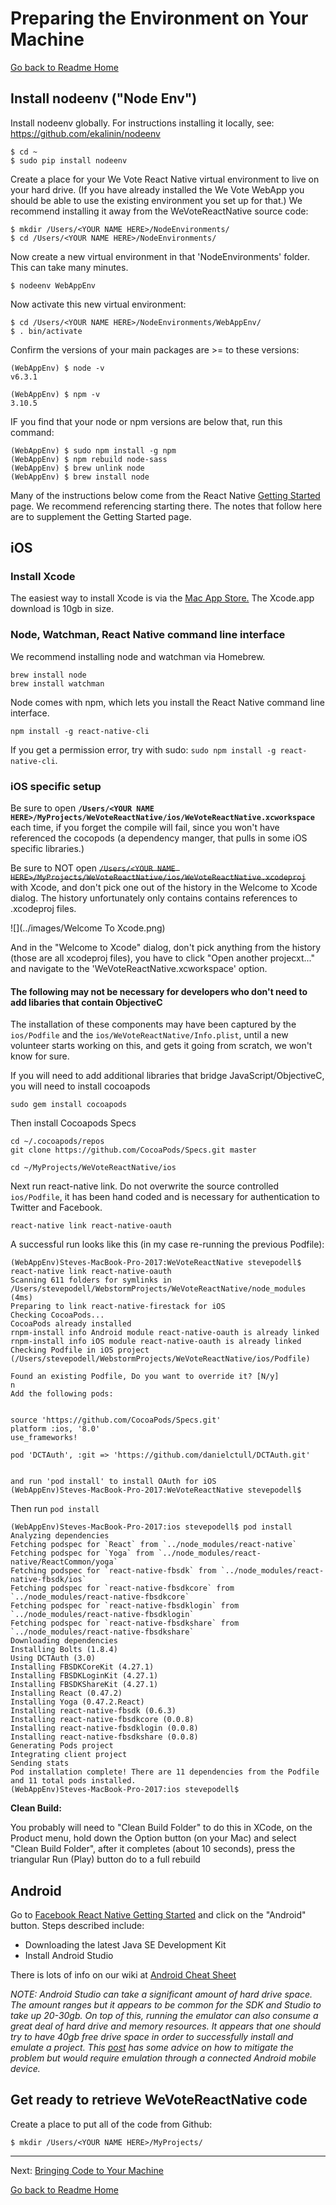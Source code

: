 # Preparing the Environment on Your Machine
[Go back to Readme Home](../../README.md)

## Install nodeenv ("Node Env")

Install nodeenv globally. For instructions installing it locally, see: https://github.com/ekalinin/nodeenv

    $ cd ~
    $ sudo pip install nodeenv

Create a place for your We Vote React Native virtual environment to live on your hard drive. (If you have already installed
the We Vote WebApp you should be able to use the existing environment you set up for that.) We recommend installing it
away from the WeVoteReactNative source code:

    $ mkdir /Users/<YOUR NAME HERE>/NodeEnvironments/
    $ cd /Users/<YOUR NAME HERE>/NodeEnvironments/

Now create a new virtual environment in that 'NodeEnvironments' folder. This can take many minutes.

    $ nodeenv WebAppEnv

Now activate this new virtual environment:

    $ cd /Users/<YOUR NAME HERE>/NodeEnvironments/WebAppEnv/
    $ . bin/activate

Confirm the versions of your main packages are >= to these versions:

    (WebAppEnv) $ node -v
    v6.3.1

    (WebAppEnv) $ npm -v
    3.10.5

IF you find that your node or npm versions are below that, run this command:

    (WebAppEnv) $ sudo npm install -g npm
    (WebAppEnv) $ npm rebuild node-sass
    (WebAppEnv) $ brew unlink node
    (WebAppEnv) $ brew install node



Many of the instructions below come from the React Native
[Getting Started](https://facebook.github.io/react-native/docs/getting-started.html) page.
We recommend referencing starting there. The notes that follow here are to supplement the Getting Started page.

## iOS

### Install Xcode

The easiest way to install Xcode is via the
<a href="https://itunes.apple.com/us/app/xcode/id497799835?mt=12" target="_blank">Mac App Store.</a>  The Xcode.app download is 10gb in size.

### Node, Watchman, React Native command line interface

We recommend installing node and watchman via Homebrew.

    brew install node
    brew install watchman

Node comes with npm, which lets you install the React Native command line interface.

    npm install -g react-native-cli

If you get a permission error, try with sudo: `sudo npm install -g react-native-cli`.

### iOS specific setup
 


Be sure to open **`/Users/<YOUR NAME HERE>/MyProjects/WeVoteReactNative/ios/WeVoteReactNative.xcworkspace`** each time, if
you forget the compile will fail, since you won't have referenced the cocopods (a dependency manger, that pulls in some iOS 
specific libraries.)

Be sure to NOT open ~~`/Users/<YOUR NAME HERE>/MyProjects/WeVoteReactNative/ios/WeVoteReactNative.xcodeproj`~~ with Xcode, 
and don't pick one out of the history in the Welcome to Xcode dialog.  The history unfortunately only contains contains 
references to .xcodeproj files.



![](../images/Welcome To Xcode.png)


And in the "Welcome to Xcode" dialog, don't pick anything from the history (those are all xcodeproj files), you have to
click "Open another projecxt..." and navigate to the 'WeVoteReactNative.xcworkspace' option.
    
#### The following may not be necessary for developers who don't need to add libaries that contain ObjectiveC 

The installation of these components may have been captured by the `ios/Podfile` and the `ios/WeVoteReactNative/Info.plist`, 
until a new volunteer starts working on this, and gets it going from scratch, we won't know for sure.

If you will need to add additional libraries that bridge JavaScript/ObjectiveC, you will need to install cocoapods

    sudo gem install cocoapods
    
Then install Cocoapods Specs    

    cd ~/.cocoapods/repos 
    git clone https://github.com/CocoaPods/Specs.git master
    
    cd ~/MyProjects/WeVoteReactNative/ios
    
Next run react-native link.  Do not overwrite the source controlled `ios/Podfile`, it has been 
hand coded and is necessary for authentication to Twitter and Facebook.

    react-native link react-native-oauth
    
A successful run looks like this (in my case re-running the previous Podfile):

    (WebAppEnv)Steves-MacBook-Pro-2017:WeVoteReactNative stevepodell$ react-native link react-native-oauth
    Scanning 611 folders for symlinks in /Users/stevepodell/WebstormProjects/WeVoteReactNative/node_modules (4ms)
    Preparing to link react-native-firestack for iOS
    Checking CocoaPods...
    CocoaPods already installed
    rnpm-install info Android module react-native-oauth is already linked 
    rnpm-install info iOS module react-native-oauth is already linked 
    Checking Podfile in iOS project (/Users/stevepodell/WebstormProjects/WeVoteReactNative/ios/Podfile)
    
    Found an existing Podfile, Do you want to override it? [N/y]
    n
    Add the following pods:
    
    
    source 'https://github.com/CocoaPods/Specs.git'
    platform :ios, '8.0'
    use_frameworks!
    
    pod 'DCTAuth', :git => 'https://github.com/danielctull/DCTAuth.git'
    
    
    and run 'pod install' to install OAuth for iOS
    (WebAppEnv)Steves-MacBook-Pro-2017:WeVoteReactNative stevepodell$ 

Then run `pod install`


    (WebAppEnv)Steves-MacBook-Pro-2017:ios stevepodell$ pod install
    Analyzing dependencies
    Fetching podspec for `React` from `../node_modules/react-native`
    Fetching podspec for `Yoga` from `../node_modules/react-native/ReactCommon/yoga`
    Fetching podspec for `react-native-fbsdk` from `../node_modules/react-native-fbsdk/ios`
    Fetching podspec for `react-native-fbsdkcore` from `../node_modules/react-native-fbsdkcore`
    Fetching podspec for `react-native-fbsdklogin` from `../node_modules/react-native-fbsdklogin`
    Fetching podspec for `react-native-fbsdkshare` from `../node_modules/react-native-fbsdkshare`
    Downloading dependencies
    Installing Bolts (1.8.4)
    Using DCTAuth (3.0)
    Installing FBSDKCoreKit (4.27.1)
    Installing FBSDKLoginKit (4.27.1)
    Installing FBSDKShareKit (4.27.1)
    Installing React (0.47.2)
    Installing Yoga (0.47.2.React)
    Installing react-native-fbsdk (0.6.3)
    Installing react-native-fbsdkcore (0.0.8)
    Installing react-native-fbsdklogin (0.0.8)
    Installing react-native-fbsdkshare (0.0.8)
    Generating Pods project
    Integrating client project
    Sending stats
    Pod installation complete! There are 11 dependencies from the Podfile and 11 total pods installed.
    (WebAppEnv)Steves-MacBook-Pro-2017:ios stevepodell$ 



**Clean Build:**

You probably will need to "Clean Build Folder" to do this in XCode, on the Product menu, hold down the Option button 
(on your Mac) and select "Clean Build Folder", after it completes (about 10 seconds), press the triangular
Run (Play) button do to a full rebuild

## Android

Go to [Facebook React Native Getting Started](https://facebook.github.io/react-native/docs/getting-started.html) and
click on the "Android" button. Steps described include:

- Downloading the latest Java SE Development Kit
- Install Android Studio

There is lots of info on our wiki at [Android Cheat Sheet](https://github.com/wevote/WeVoteReactNative/wiki/Android-Cheat-Sheet)


  *NOTE: Android Studio can take a significant amount of hard drive space. The amount ranges
  but it appears to be common for the SDK and Studio to take up 20-30gb.  On top of this, running the emulator can
  also consume a great deal of hard drive and memory resources.  It appears that one should try to have 40gb free
  drive space in order to successfully install and emulate a project. This [post](https://stackoverflow.com/questions/30796230/android-sdk-folder-taking-a-lot-of-disk-space-do-we-need-to-keep-all-of-the-sys)
  has some advice on how to mitigate the problem but would require emulation through a connected Android mobile device.*


## Get ready to retrieve WeVoteReactNative code

Create a place to put all of the code from Github:

    $ mkdir /Users/<YOUR NAME HERE>/MyProjects/


---

Next: [Bringing Code to Your Machine](CLONING_CODE.md)

[Go back to Readme Home](../../README.md)

